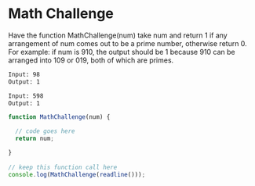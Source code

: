 # Math Challenge

Have the function MathChallenge(num) take num and return 1 if any arrangement of num comes out to be a prime number, otherwise return 0. For example: if num is 910, the output should be 1 because 910 can be arranged into 109 or 019, both of which are primes.

```bash
Input: 98
Output: 1
```

```bash
Input: 598
Output: 1
```

```javascript
function MathChallenge(num) { 

  // code goes here  
  return num; 

}
   
// keep this function call here 
console.log(MathChallenge(readline()));
```
